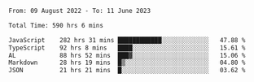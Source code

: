 
<!--START_SECTION:waka-->

```txt
From: 09 August 2022 - To: 11 June 2023

Total Time: 590 hrs 6 mins

JavaScript    282 hrs 31 mins ████████████░░░░░░░░░░░░░   47.88 %
TypeScript    92 hrs 8 mins   ████░░░░░░░░░░░░░░░░░░░░░   15.61 %
AL            88 hrs 52 mins  ███▓░░░░░░░░░░░░░░░░░░░░░   15.06 %
Markdown      28 hrs 19 mins  █▒░░░░░░░░░░░░░░░░░░░░░░░   04.80 %
JSON          21 hrs 21 mins  █░░░░░░░░░░░░░░░░░░░░░░░░   03.62 %
```

<!--END_SECTION:waka-->











